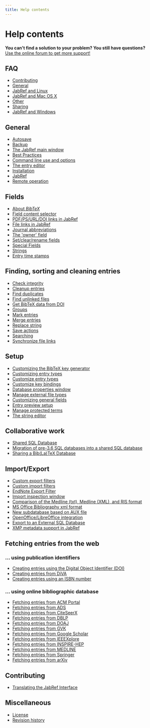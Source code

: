 ```yaml
---
title: Help contents
---
```


# Help contents

<div class="panel panel-info">
  <div class="panel-heading">
    <strong>You can't find a solution to your problem? You still have questions?</strong>
  </div>
  <div class="panel-body">
    <a class="btn btn-default" role="button" href="http://discourse.jabref.org">Use the online forum to get more support!</a>
  </div>
</div>


## FAQ
- [Contributing](/it/FAQcontributing)
- [General](/it/FAQgeneral)
- [JabRef and Linux](/it/FAQlinux)
- [JabRef and Mac OS X](/it/FAQosx)
- [Other](/it/FAQother)
- [Sharing](/it/FAQsharing)
- [JabRef and Windows](/it/FAQwindows)


## General
- [Autosave](/it/Autosave)
- [Backup](/it/Backup)
- [The JabRef main window](/it/BaseFrame)
- [Best Practices](/it/BestPractices)
- [Command line use and options](/it/CommandLine)
- [The entry editor](/it/EntryEditor)
- [Installation](/it/Installation)
- [JabRef](/it/JabRef)
- [Remote operation](/it/Remote)


## Fields
- [About *BibTeX*](/it/Bibtex)
- [Field content selector](/it/ContentSelector)
- [PDF/PS/URL/DOI links in JabRef](/it/ExternalFiles)
- [File links in JabRef](/it/FileLinks)
- [Journal abbreviations](/it/JournalAbbreviations)
- [The 'owner' field](/it/Owner)
- [Set/clear/rename fields](/it/SetClearRenameFields)
- [Special Fields](/it/SpecialFields)
- [Strings](/it/Strings)
- [Entry time stamps](/it/TimeStamp)


## Finding, sorting and cleaning entries
- [Check integrity](/it/CheckIntegrity)
- [Cleanup entries](/it/CleanupEntries)
- [Find duplicates](/it/FindDuplicates)
- [Find unlinked files](/it/FindUnlinkedFiles)
- [Get BibTeX data from DOI](/it/GetBibTeXDataFromDOI)
- [Groups](/it/Groups)
- [Mark entries](/it/Marking)
- [Merge entries](/it/MergeEntries)
- [Replace string](/it/ReplaceString)
- [Save actions](/it/SaveActions)
- [Searching](/it/Search)
- [Synchronize file links](/it/SynchroFileLinks)


## Setup
- [Customizing the BibTeX key generator](/it/BibtexKeyPatterns)
- [Customizing entry types](/it/CustomEntries)
- [Customize entry types](/it/CustomEntryTypes)
- [Customize key bindings](/it/CustomKeyBindings)
- [Database properties window](/it/DatabaseProperties)
- [Manage external file types](/it/ExternalFileTypes)
- [Customizing general fields](/it/GeneralFields)
- [Entry preview setup](/it/Preview)
- [Manage protected terms](/it/ProtectedTerms)
- [The string editor](/it/StringEditor)


## Collaborative work
- [Shared SQL Database](/it/SQLDatabase)
- [Migration of pre-3.6 SQL databases into a shared SQL database](/it/SQLDatabaseMigration)
- [Sharing a Bib(La)TeX Database](/it/SharedBibFile)


## Import/Export
- [Custom export filters](/it/CustomExports)
- [Custom import filters](/it/CustomImports)
- [EndNote Export Filter](/it/EndNoteFilters)
- [Import inspection window](/it/ImportInspectionDialog)
- [Comparison of the Medline (txt), Medline (XML), and RIS format](/it/MedlineRIS)
- [MS Office Bibliography xml format](/it/MsOfficeBibFieldMapping)
- [New subdatabase based on AUX file](/it/NewBasedOnAux)
- [OpenOffice/LibreOffice integration](/it/OpenOfficeIntegration)
- [Export to an External SQL Database](/it/SQLExport)
- [XMP metadata support in JabRef](/it/XMP)


## Fetching entries from the web


### ... using publication identifiers
- [Creating entries using the Digital Object Identifier (DOI)](/it/DOItoBibTeX)
- [Creating entries from DiVA](/it/DiVAtoBibTeX)
- [Creating entries using an ISBN number](/it/ISBNtoBibTeX)


### ... using online bibliographic database
- [Fetching entries from ACM Portal](/it/ACMPortal)
- [Fetching entries from ADS](/it/ADS)
- [Fetching entries from CiteSeerX](/it/CiteSeer)
- [Fetching entries from DBLP](/it/DBLP)
- [Fetching entries from DOAJ](/it/DOAJ)
- [Fetching entries from GVK](/it/GVK)
- [Fetching entries from Google Scholar](/it/GoogleScholar)
- [Fetching entries from IEEEXplore](/it/IEEEXplore)
- [Fetching entries from INSPIRE-HEP](/it/INSPIRE)
- [Fetching entries from MEDLINE](/it/Medline)
- [Fetching entries from Springer](/it/Springer)
- [Fetching entries from arXiv](/it/arXiv)



## Contributing
- [Translating the JabRef Interface](/it/TranslatingGUI)


## Miscellaneous
- [License](/it/License)
- [Revision history](/it/RevisionHistory)


